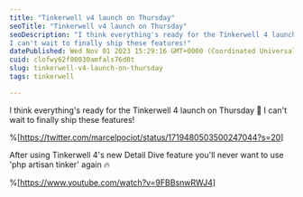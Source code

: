 ```yaml
---
title: "Tinkerwell v4 launch on Thursday"
seoTitle: "Tinkerwell v4 launch on Thursday"
seoDescription: "I think everything's ready for the Tinkerwell 4 launch on Thursday 🥵
I can't wait to finally ship these features!"
datePublished: Wed Nov 01 2023 15:29:16 GMT+0000 (Coordinated Universal Time)
cuid: clofwy62f00030amfals76d8t
slug: tinkerwell-v4-launch-on-thursday
tags: tinkerwell

---
```


I think everything's ready for the Tinkerwell 4 launch on Thursday 🥵 I can't wait to finally ship these features!

%[https://twitter.com/marcelpociot/status/1719480503500247044?s=20] 

After using Tinkerwell 4's new Detail Dive feature you'll never want to use 'php artisan tinker' again 🔥

%[https://www.youtube.com/watch?v=9FBBsnwRWJ4]